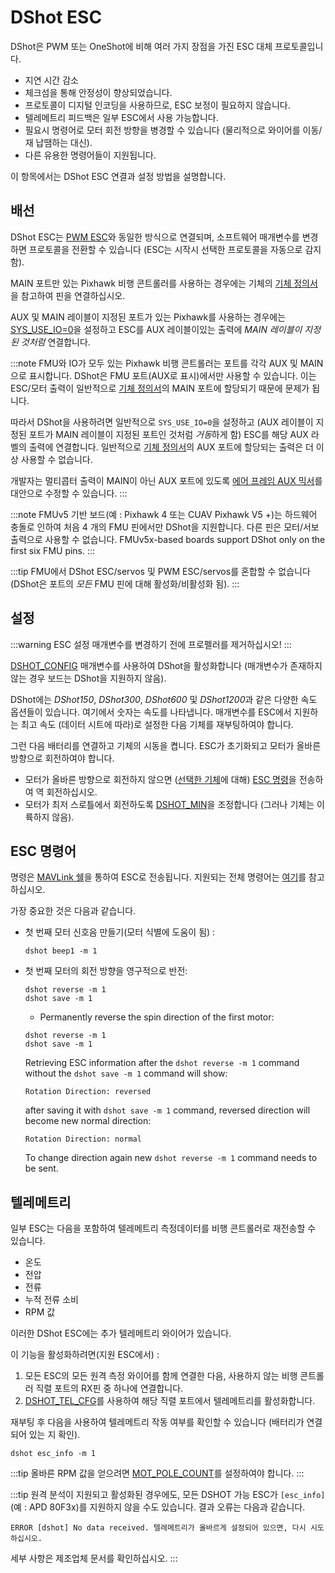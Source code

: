 # DShot ESC

DShot은 PWM 또는 OneShot에 비해 여러 가지 장점을 가진 ESC 대체 프로토콜입니다.
- 지연 시간 감소
- 체크섬을 통해 안정성이 향상되었습니다.
- 프로토콜이 디지털 인코딩을 사용하므로, ESC 보정이 필요하지 않습니다.
- 텔레메트리 피드백은 일부 ESC에서 사용 가능합니다.
- 필요시 명령어로 모터 회전 방향을 병경할 수 있습니다 (물리적으로 와이어를 이동/재 납땜하는 대신).
- 다른 유용한 명령어들이 지원됩니다.

이 항목에서는 DShot ESC 연결과 설정 방법을 설명합니다.

<span id="wiring"></span>
## 배선

DShot ESC는 [PWM ESC](pwm_escs_and_servo.md)와 동일한 방식으로 연결되며, 소프트웨어 매개변수를 변경하면 프로토콜을 전환할 수 있습니다 (ESC는 시작시 선택한 프로토콜을 자동으로 감지함).

MAIN 포트만 있는 Pixhawk 비행 콘트롤러를 사용하는 경우에는 기체의 [기체 정의서](../airframes/airframe_reference.md)을 참고하여 핀을 연결하십시오.

AUX 및 MAIN 레이블이 지정된 포트가 있는 Pixhawk를 사용하는 경우에는 [SYS_USE_IO=0](../advanced_config/parameter_reference.md#SYS_USE_IO)을 설정하고 ESC를 AUX 레이블이있는 출력에 *MAIN 레이블이 지정된 것처럼* 연결합니다.

:::note FMU와 IO가 모두 있는 Pixhawk 비행 콘트롤러는 포트를 각각 AUX 및 MAIN으로 표시합니다. DShot은 FMU 포트(AUX로 표시)에서만 사용할 수 있습니다. 이는 ESC/모터 출력이 일반적으로 [기체 정의서](../airframes/airframe_reference.md)의 MAIN 포트에 할당되기 때문에 문제가 됩니다.

따라서 DShot을 사용하려면 일반적으로 `SYS_USE_IO=0`을 설정하고 (AUX 레이블이 지정된 포트가 MAIN 레이블이 지정된 포트인 것처럼 *거동*하게 함) ESC를 해당 AUX 라벨의 출력에 연결합니다. 일반적으로 [기체 정의서](../airframes/airframe_reference.md)의 AUX 포트에 할당되는 출력은 더 이상 사용할 수 없습니다.

개발자는 멀티콥터 출력이 MAIN이 아닌 AUX 포트에 있도록 [에어 프레임 AUX 믹서](../dev_airframes/adding_a_new_frame.md#mixer-file)를 대안으로 수정할 수 있습니다.
:::

:::note FMUv5 기반 보드(예 : Pixhawk 4 또는 CUAV Pixhawk V5 +)는 하드웨어 충돌로 인하여 처음 4 개의 FMU 핀에서만 DShot을 지원합니다. 다른 핀은 모터/서보 출력으로 사용할 수 없습니다. FMUv5x-based boards support DShot only on the first six FMU pins.
:::

:::tip FMU에서 DShot ESC/servos 및 PWM ESC/servos를 혼합할 수 없습니다 (DShot은 포트의 *모든* FMU 핀에 대해 활성화/비활성화 됨).
:::


## 설정

:::warning ESC
설정 매개변수를 변경하기 전에 프로펠러를 제거하십시오!
:::

[DSHOT_CONFIG](../advanced_config/parameter_reference.md#DSHOT_CONFIG) 매개변수를 사용하여 DShot을 활성화합니다 (매개변수가 존재하지 않는 경우 보드는 DShot을 지원하지 않음).

DShot에는 *DShot150*, *DShot300*, *DShot600* 및 *DShot1200*과 같은 다양한 속도 옵션들이 있습니다. 여기에서 숫자는 속도를 나타냅니다. 매개변수를 ESC에서 지원하는 최고 속도 (데이터 시트에 따라)로 설정한 다음 기체를 재부팅하여야 합니다.

그런 다음 배터리를 연결하고 기체의 시동을 켭니다. ESC가 초기화되고 모터가 올바른 방향으로 회전하여야 합니다.
- 모터가 올바른 방향으로 회전하지 않으면 ([선택한 기체](../airframes/airframe_reference.md)에 대해) [ESC 명령](#commands)을 전송하여 역 회전하십시오.
- 모터가 최저 스로틀에서 회전하도록 [DSHOT_MIN](../advanced_config/parameter_reference.md#DSHOT_MIN)을 조정합니다 (그러나 기체는 이륙하지 않음).

<span id="commands"></span>
## ESC 명령어

명령은 [MAVLink 쉘](../debug/mavlink_shell.md)을 통하여 ESC로 전송됩니다. 지원되는 전체 명령어는 [여기](../modules/modules_driver.md#dshot)를 참고하십시오.

가장 중요한 것은 다음과 같습니다.
- 첫 번째 모터 신호음 만들기(모터 식별에 도움이 됨) :
  ```
  dshot beep1 -m 1
  ```
- 첫 번째 모터의 회전 방향을 영구적으로 반전:
  ```
  dshot reverse -m 1
  dshot save -m 1
  ```
  - Permanently reverse the spin direction of the first motor:
  ```
  dshot reverse -m 1
  dshot save -m 1
  ```
  Retrieving ESC information after the `dshot reverse -m 1` command  without the `dshot save -m 1` command will show:
  ```
  Rotation Direction: reversed
  ```
  after saving it with `dshot save -m 1` command, reversed direction will become new normal direction:
  ```
  Rotation Direction: normal
  ```
  To change direction again new `dshot reverse -m 1` command needs to be sent.

## 텔레메트리

일부 ESC는 다음을 포함하여 텔레메트리 측정데이터를 비행 콘트롤러로 재전송할 수 있습니다.
- 온도
- 전압
- 전류
- 누적 전류 소비
- RPM 값

이러한 DShot ESC에는 추가 텔레메트리 와이어가 있습니다.

이 기능을 활성화하려면(지원 ESC에서) :
1. 모든 ESC의 모든 원격 측정 와이어를 함께 연결한 다음, 사용하지 않는 비행 콘트롤러 직렬 포트의 RX핀 중 하나에 연결합니다.
1. [DSHOT_TEL_CFG](../advanced_config/parameter_reference.md#DSHOT_TEL_CFG)를 사용하여 해당 직렬 포트에서 텔레메트리를 활성화합니다.

재부팅 후 다음을 사용하여 텔레메트리 작동 여부를 확인할 수 있습니다 (배터리가 연결되어 있는 지 확인).
```
dshot esc_info -m 1
```

:::tip
올바른 RPM 값을 얻으려면 [MOT_POLE_COUNT](../advanced_config/parameter_reference.md#MOT_POLE_COUNT)를 설정하여야 합니다.
:::

:::tip
원격 분석이 지원되고 활성화된 경우에도, 모든 DSHOT 가능 ESC가 `[esc_info]` (예 : APD 80F3x)를 지원하지 않을 수도 있습니다. 결과 오류는 다음과 같습니다.
```
ERROR [dshot] No data received. 텔레메트리가 올바르게 설정되어 있으면, 다시 시도하십시오.
```
세부 사항은 제조업체 문서를 확인하십시오.
:::
